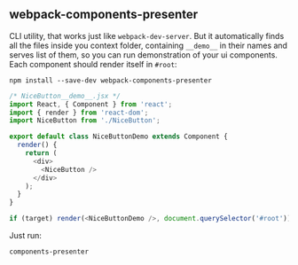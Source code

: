 webpack-components-presenter
----------------------------

CLI utility, that works just like `webpack-dev-server`. But it automatically
finds all the files inside you context folder, containing `__demo__` in their
names and serves list of them, so you can run demonstration of your ui
components. Each component should render itself in `#root`:

`npm install --save-dev webpack-components-presenter`

```js
/* NiceButton__demo__.jsx */
import React, { Component } from 'react';
import { render } from 'react-dom';
import NiceButton from './NiceButton';

export default class NiceButtonDemo extends Component {
  render() {
    return (
      <div>
        <NiceButton />
      </div>
    );
  }
}

if (target) render(<NiceButtonDemo />, document.querySelector('#root'));
```


Just run:

```
components-presenter
```
